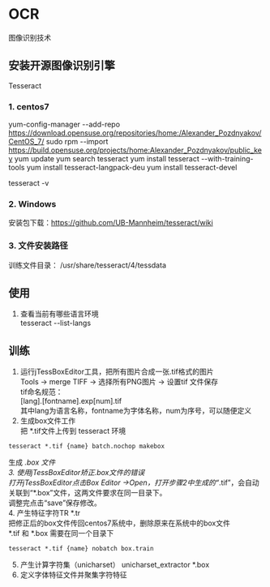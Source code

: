 # OCR
图像识别技术

## 安装开源图像识别引擎
Tesseract

### 1. centos7
yum-config-manager --add-repo https://download.opensuse.org/repositories/home:/Alexander_Pozdnyakov/CentOS_7/
sudo rpm --import https://build.opensuse.org/projects/home:Alexander_Pozdnyakov/public_key
yum update
yum search tesseract
yum install tesseract --with-training-tools
yum install tesseract-langpack-deu
yum install tesseract-devel 

tesseract -v  
### 2. Windows  
安装包下载：https://github.com/UB-Mannheim/tesseract/wiki


### 3. 文件安装路径
训练文件目录：
/usr/share/tesseract/4/tessdata

## 使用
1. 查看当前有哪些语言环境  
tesseract --list-langs  


## 训练  
1. 运行jTessBoxEditor工具，把所有图片合成一张.tif格式的图片  
Tools -> merge TIFF -> 选择所有PNG图片 -> 设置tif 文件保存  
tif命名规范：  
[lang].[fontname].exp[num].tif  
其中lang为语言名称，fontname为字体名称，num为序号，可以随便定义  
2. 生成box文件工作  
把 *.tif文件上传到 tesseract 环境  
```
tesseract *.tif {name} batch.nochop makebox
```
生成 *.box 文件  
3. 使用jTessBoxEditor矫正.box文件的错误  
打开jTessBoxEditor点击Box Editor ->Open，打开步骤2中生成的“*.tif”，会自动关联到“*.box”文件，这两文件要求在同一目录下。  
调整完点击“save”保存修改。  
4. 产生特征字符TR *.tr  
把修正后的box文件传回centos7系统中，删除原来在系统中的box文件  
*.tif 和 *.box 需要在同一个目录下
```
tesseract *.tif {name} nobatch box.train
```

5. 产生计算字符集（unicharset）
unicharset_extractor *.box
6. 定义字体特征文件并聚集字符特征  
